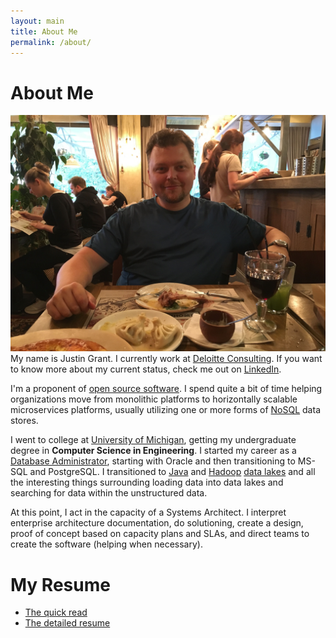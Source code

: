 ```yaml
---
layout: main
title: About Me
permalink: /about/
---
```


# About Me

![Just me](/assets/img/justin-uzbec-restaurant.jpg) 
My name is Justin Grant.  I currently work at [Deloitte Consulting](https://www2.deloitte.com/global/en/services/consulting-deloitte.html). If you want to know more about my current status, check me out on [LinkedIn](https://www.linkedin.com/in/jlgrock/).

I'm a proponent of [open source software](https://en.wikipedia.org/wiki/Open-source_software).  I spend quite a bit of time helping organizations move from monolithic platforms to horizontally scalable microservices platforms, usually utilizing one or more forms of [NoSQL](https://en.wikipedia.org/wiki/NoSQL) data stores.

I went to college at [University of Michigan](http://www.umich.edu), getting my undergraduate degree in **Computer Science in Engineering**.  I started my career as a [Database Administrator](https://en.wikipedia.org/wiki/Database_administrator), starting with Oracle and then transitioning to MS-SQL and PostgreSQL. I transitioned to [Java](https://www.java.com/) and [Hadoop](https://hadoop.apache.org/) [data lakes](https://en.wikipedia.org/wiki/Data_lake) and all the interesting things surrounding loading data into data lakes and searching for data within the unstructured data.

At this point, I act in the capacity of a Systems Architect.  I interpret enterprise architecture documentation, do solutioning, create a design, proof of concept based on capacity plans and SLAs, and direct teams to create the software (helping when necessary).

# My Resume

* [The quick read](/assets/resume/Justin-Grant-single-page.pdf)
* [The detailed resume](/assets/resume/Justin-Grant-detailed.pdf)

